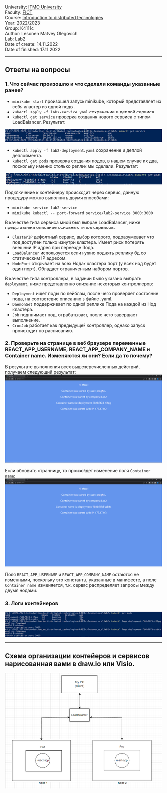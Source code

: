 University: [ITMO University](https://itmo.ru/ru/)    
Faculty: [FICT](https://fict.itmo.ru)    
Course: [Introduction to distributed technologies](https://github.com/itmo-ict-faculty/introduction-to-distributed-technologies)    
Year: 2022/2023    
Group: K4111c    
Author: Lesonen Matvey Olegovich    
Lab: Lab2    
Date of create: 14.11.2022    
Date of finished: 17.11.2022
___
## Ответы на вопросы
### 1. Что сейчас произошло и что сделали команды указанные ранее?
- `minikube start` произошел запуск minikube, который представляет из себя кластер из одной ноды.
- `kubectl apply -f lab2-service.yaml` сохранение и деплой сервиса.
- `kubectl get service` проверка создания нового сервиса с типом LoadBalancer. Результат:

![services](./result/services.png) 
- `kubectl apply -f lab2-deployment.yaml` сохранение и деплой деплоймента.
- `kubectl get pods` проверка создания подов, в нашем случае их два, поскольку именно столько реплик мы сделали. Результат:

![pods](./result/pods.png)

Подключение к контейнеру происходит через сервис, данную процедуру можно выполнить двумя способами:
- `minikube service lab2-service`
- `minikube kubectl -- port-forward service/lab2-service 3000:3000`

В качестве типа сервиса мной был выбран LoadBalancer, ниже представлена описание основных типов сервисов:

- `ClusterIP` дефолтный сервис, выбор которого, подразумевает что под доступен только изнутри кластера. Имеет риск потерять внешний IP адрес при переезде Пода.
- `LoadBalancer` используется если нужно поднять реплику бд со статическим IP адресом.
- `NodePort` открывает на всех Нодах кластера порт (у всех нод будет один порт). Обладает ограниченным набором портов.

В качестве типа контроллера, в задании было указано выбрать `deployment`, ниже представленно описание некоторых контроллеров:

- `Deployment` ищет поды по лейблам, после чего проверяет состояние пода, на соответсвие описанию в файле .yaml.
- `DaemonSet` поддерживает по одной реплике Пода на каждой из Нод кластера.
- `Job` подннимает под, отрабатывает, после чего завершает выполнение.
- `CronJob` работает как предыдущей контроллер, однако запуск происходит по расписанию. 


### 2. Проверьте на странице в веб браузере переменные REACT_APP_USERNAME, REACT_APP_COMPANY_NAME и Container name. Изменяются ли они? Если да то почему?

В результате выполнения всех вышеперечисленных действий, получаем следующий результат:
![result_1](./result/result_1.png)

Если обновить странницу, то произойдет изменение поля `Container name`:
![result_2](./result/result_2.png)

Поля `REACT_APP_USERNAME` и `REACT_APP_COMPANY_NAME` остаются не изменными, поскольку это константы, указанные в манифесте, а поле `Container name` изменяется, т.к. сервис распределяет запросы между двумя нодами.

### 3. Логи контейнеров

![logs](./result/logs.png)
___
## Схема организации контейеров и сервисов нарисованная вами в draw.io или Visio.
![shema](./result/shema.png)
